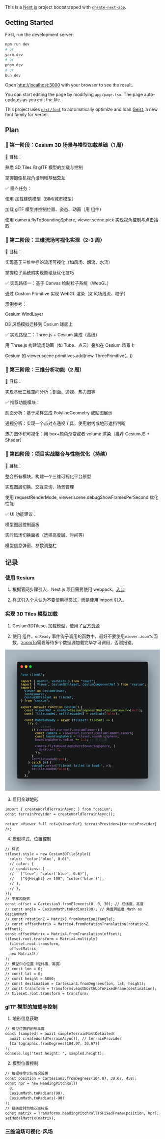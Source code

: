 This is a [Next.js](https://nextjs.org) project bootstrapped with [`create-next-app`](https://nextjs.org/docs/app/api-reference/cli/create-next-app).

## Getting Started

First, run the development server:

```bash
npm run dev
# or
yarn dev
# or
pnpm dev
# or
bun dev
```

Open [http://localhost:3000](http://localhost:3000) with your browser to see the result.

You can start editing the page by modifying `app/page.tsx`. The page auto-updates as you edit the file.

This project uses [`next/font`](https://nextjs.org/docs/app/building-your-application/optimizing/fonts) to automatically optimize and load [Geist](https://vercel.com/font), a new font family for Vercel.

## Plan

### 📌 第一阶段：Cesium 3D 场景与模型加载基础（1 周）

🎯 目标：

熟悉 3D Tiles 和 glTF 模型的加载与控制

掌握摄像机视角控制和基础交互

✅ 重点任务：

使用 <Cesium3DTileset> 加载建筑模型（BIM/城市模型）

加载 glTF 模型并控制位置、姿态、动画（用 <Model> 组件）

使用 camera.flyToBoundingSphere, viewer.scene.pick 实现视角控制与点击拾取

### 📌 第二阶段：三维流场可视化实现（2-3 周）

🎯 目标：

实现基于三维坐标的流场可视化（如风场、烟流、水流）

掌握粒子系统的实现原理及优化技巧

✅ 实现路径一：基于 Canvas 绘制粒子系统（WebGL）

通过 Custom Primitive 实现 WebGL 渲染（如风场线流、粒子）

示例参考：

Cesium WindLayer

D3 风场模拟迁移到 Cesium 球面上

✅ 实现路径二：Three.js + Cesium 集成（高级）

用 Three.js 构建流场动画（如 Tube、点云）叠加在 Cesium 场景上

Cesium 的 viewer.scene.primitives.add(new ThreePrimitive(...))

### 📌 第三阶段：三维分析功能（2 周）

🎯 目标：

实现基础三维空间分析：剖面、通视、热力图等

✅ 推荐功能模块：

剖面分析：基于采样生成 PolylineGeometry 或贴图展示

通视分析：实现一个点对点通视工具，使用射线或地形遮挡判断

热力图体积可视化：用 box+颜色渐变或者 volume 渲染（推荐 CesiumJS + Shader）

### 📌 第四阶段：项目实战整合与性能优化（持续）

🎯 目标：

整合所有模块，构建一个三维可视化平台原型

实现图层切换、交互查询、场景管理

使用 requestRenderMode, viewer.scene.debugShowFramesPerSecond 优化性能

✅ UI 功能建议：

模型图层控制面板

实时风场切换面板（选择高度层、时间等）

模型信息弹窗、参数调整栏

## 记录

### 使用 Resium

1. 根据官网步骤引入，Next.js 项目需要使用 webpack。[入口](https://resium.reearth.io/installation#2-nextjs)

2. 样式引入个人认为不要使用标签式，而是使用 import 引入。

### 实现 3D Tiles 模型加载

1. Cesium3DTileset 加载模型，使用了[官方资源](https://sandcastle.cesium.com/)

2. 使用 <Cesium3DTileset> 组件，`onReady` 事件钩子调用的函数中，最好不要使用`viewer.zoomTo`函数，[zoomTo](http://cesium.xin/cesium/cn/Documentation1.72/Viewer.html?classFilter=viewer#zoomTo)需要等待多个数据源加载完毕才可调用，否则报错。

![图1](./public/readme/carbon.png)

3. 启用全球地形

```tsx
import { createWorldTerrainAsync } from "cesium";
const terrainProvider = createWorldTerrainAsync();

return <Viewer full ref={viewerRef} terrainProvider={terrainProvider} />;
```

4. 模型样式、位置控制

```tsx
// 样式
tileset.style = new Cesium3DTileStyle({
  color: "color('blue', 0.6)",
  // color: {
  // conditions: [
  //   ["true", "color('blue', 0.6)"],
  //   ["${Height} >= 100", "color('blue')"],
  // ],
  // },
});
// 平移和旋转
const offset = Cartesian3.fromElements(0, 0, 30); // 经纬度、高度
// const angle = CesiumMath.toRadians(90); // 角度转弧度 Math as CesiumMath
// const rotationZ = Matrix3.fromRotationZ(angle);
// const offsetMatrix = Matrix4.fromRotationTranslation(rotationZ, offset);
const offsetMatrix = Matrix4.fromTranslation(offset);
tileset.root.transform = Matrix4.multiply(
  tileset.root.transform,
  offsetMatrix,
  new Matrix4()
);
// 模型中心位置（经纬度、高度）
// const lon = 0;
// const lat = 0;
// const height = 5000;
// const destination = Cartesian3.fromDegrees(lon, lat, height);
// const transform = Transforms.eastNorthUpToFixedFrame(destination);
// tileset.root.transform = transform;
```

### glTF 模型的加载与控制

1. 地形信息获取

```tsx
// 模型位置的地形高度
const [sampled] = await sampleTerrainMostDetailed(
  await createWorldTerrainAsync(), // terrainProvider
  [Cartographic.fromDegrees(104.07, 30.67)]
);
console.log("test height: ", sampled.height);
```

2. 模型位置控制

```tsx
// 根据模型实际情况设置
const position = Cartesian3.fromDegrees(104.07, 30.67, 458);
const hpr = new HeadingPitchRoll(
  0,
  CesiumMath.toRadians(90),
  CesiumMath.toRadians(-90)
);
// 经纬度转为地心坐标系
const matrix = Transforms.headingPitchRollToFixedFrame(position, hpr);
setModelMatrix(matrix);
```

### 三维流场可视化-风场

